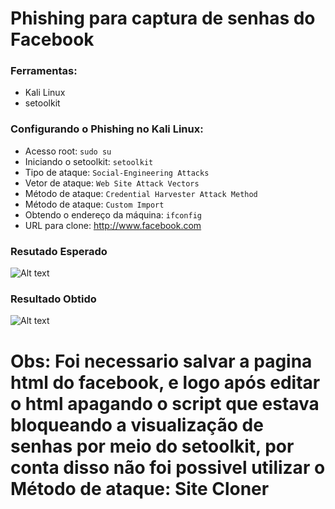 # Phishing para captura de senhas do Facebook

### Ferramentas:

- Kali Linux
- setoolkit

### Configurando o Phishing no Kali Linux:

- Acesso root: ``` sudo su ```
- Iniciando o setoolkit: ``` setoolkit ```
- Tipo de ataque: ``` Social-Engineering Attacks ```
- Vetor de ataque: ``` Web Site Attack Vectors ```
- Método de ataque: ```Credential Harvester Attack Method ```
- Método de ataque: ``` Custom Import ```
- Obtendo o endereço da máquina: ``` ifconfig ```
- URL para clone: http://www.facebook.com

### Resutado Esperado

![Alt text](./passwd.png "Optional title")

### Resultado Obtido 

![Alt text](./passwd2.PNG.png "Optional title")

# Obs: Foi necessario salvar a pagina html do facebook, e logo após editar o html apagando o script que estava bloqueando a visualização de senhas por meio do setoolkit, por conta disso não foi possivel utilizar o Método de ataque: Site Cloner
